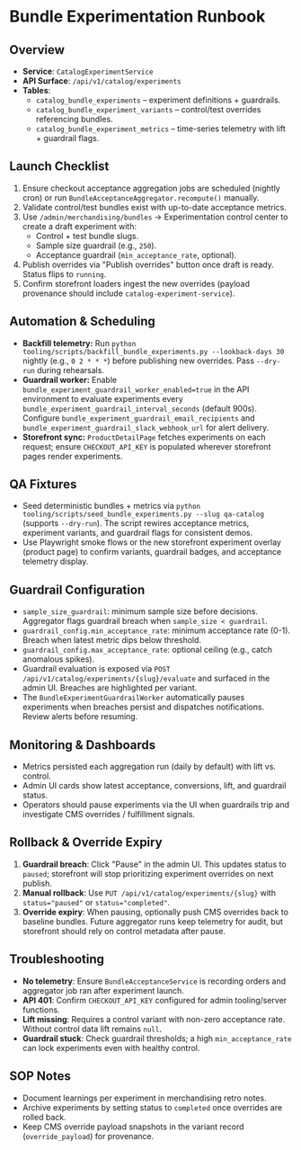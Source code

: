 # Bundle Experimentation Runbook

## Overview
- **Service**: `CatalogExperimentService`
- **API Surface**: `/api/v1/catalog/experiments`
- **Tables**:
  - `catalog_bundle_experiments` – experiment definitions + guardrails.
  - `catalog_bundle_experiment_variants` – control/test overrides referencing bundles.
  - `catalog_bundle_experiment_metrics` – time-series telemetry with lift + guardrail flags.

## Launch Checklist
1. Ensure checkout acceptance aggregation jobs are scheduled (nightly cron) or run `BundleAcceptanceAggregator.recompute()` manually.
2. Validate control/test bundles exist with up-to-date acceptance metrics.
3. Use `/admin/merchandising/bundles` → Experimentation control center to create a draft experiment with:
   - Control + test bundle slugs.
   - Sample size guardrail (e.g., `250`).
   - Acceptance guardrail (`min_acceptance_rate`, optional).
4. Publish overrides via "Publish overrides" button once draft is ready. Status flips to `running`.
5. Confirm storefront loaders ingest the new overrides (payload provenance should include `catalog-experiment-service`).

## Automation & Scheduling
- **Backfill telemetry:** Run `python tooling/scripts/backfill_bundle_experiments.py --lookback-days 30` nightly (e.g., `0 2 * * *`) before publishing new overrides. Pass `--dry-run` during rehearsals.
- **Guardrail worker:** Enable `bundle_experiment_guardrail_worker_enabled=true` in the API environment to evaluate experiments every `bundle_experiment_guardrail_interval_seconds` (default 900s). Configure `bundle_experiment_guardrail_email_recipients` and `bundle_experiment_guardrail_slack_webhook_url` for alert delivery.
- **Storefront sync:** `ProductDetailPage` fetches experiments on each request; ensure `CHECKOUT_API_KEY` is populated wherever storefront pages render experiments.

## QA Fixtures
- Seed deterministic bundles + metrics via `python tooling/scripts/seed_bundle_experiments.py --slug qa-catalog` (supports `--dry-run`). The script rewires acceptance metrics, experiment variants, and guardrail flags for consistent demos.
- Use Playwright smoke flows or the new storefront experiment overlay (product page) to confirm variants, guardrail badges, and acceptance telemetry display.

## Guardrail Configuration
- `sample_size_guardrail`: minimum sample size before decisions. Aggregator flags guardrail breach when `sample_size < guardrail`.
- `guardrail_config.min_acceptance_rate`: minimum acceptance rate (0-1). Breach when latest metric dips below threshold.
- `guardrail_config.max_acceptance_rate`: optional ceiling (e.g., catch anomalous spikes).
- Guardrail evaluation is exposed via `POST /api/v1/catalog/experiments/{slug}/evaluate` and surfaced in the admin UI. Breaches are highlighted per variant.
- The `BundleExperimentGuardrailWorker` automatically pauses experiments when breaches persist and dispatches notifications. Review alerts before resuming.

## Monitoring & Dashboards
- Metrics persisted each aggregation run (daily by default) with lift vs. control.
- Admin UI cards show latest acceptance, conversions, lift, and guardrail status.
- Operators should pause experiments via the UI when guardrails trip and investigate CMS overrides / fulfillment signals.

## Rollback & Override Expiry
1. **Guardrail breach**: Click "Pause" in the admin UI. This updates status to `paused`; storefront will stop prioritizing experiment overrides on next publish.
2. **Manual rollback**: Use `PUT /api/v1/catalog/experiments/{slug}` with `status="paused"` or `status="completed"`.
3. **Override expiry**: When pausing, optionally push CMS overrides back to baseline bundles. Future aggregator runs keep telemetry for audit, but storefront should rely on control metadata after pause.

## Troubleshooting
- **No telemetry**: Ensure `BundleAcceptanceService` is recording orders and aggregator job ran after experiment launch.
- **API 401**: Confirm `CHECKOUT_API_KEY` configured for admin tooling/server functions.
- **Lift missing**: Requires a control variant with non-zero acceptance rate. Without control data lift remains `null`.
- **Guardrail stuck**: Check guardrail thresholds; a high `min_acceptance_rate` can lock experiments even with healthy control.

## SOP Notes
- Document learnings per experiment in merchandising retro notes.
- Archive experiments by setting status to `completed` once overrides are rolled back.
- Keep CMS override payload snapshots in the variant record (`override_payload`) for provenance.
